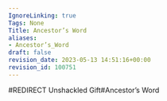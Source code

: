 ```yaml
---
IgnoreLinking: true
Tags: None
Title: Ancestor’s Word
aliases:
- Ancestor’s_Word
draft: false
revision_date: 2023-05-13 14:51:16+00:00
revision_id: 100751
---
```


#REDIRECT Unshackled Gift#Ancestor’s Word